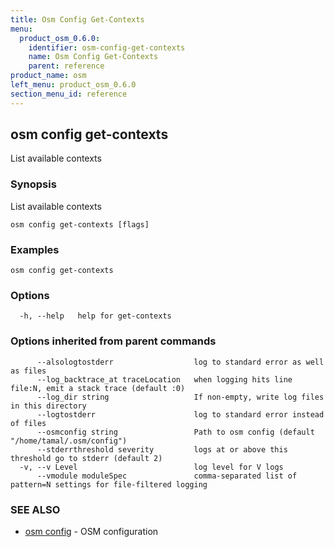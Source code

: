 ```yaml
---
title: Osm Config Get-Contexts
menu:
  product_osm_0.6.0:
    identifier: osm-config-get-contexts
    name: Osm Config Get-Contexts
    parent: reference
product_name: osm
left_menu: product_osm_0.6.0
section_menu_id: reference
---
```

## osm config get-contexts

List available contexts

### Synopsis


List available contexts

```
osm config get-contexts [flags]
```

### Examples

```
osm config get-contexts
```

### Options

```
  -h, --help   help for get-contexts
```

### Options inherited from parent commands

```
      --alsologtostderr                  log to standard error as well as files
      --log_backtrace_at traceLocation   when logging hits line file:N, emit a stack trace (default :0)
      --log_dir string                   If non-empty, write log files in this directory
      --logtostderr                      log to standard error instead of files
      --osmconfig string                 Path to osm config (default "/home/tamal/.osm/config")
      --stderrthreshold severity         logs at or above this threshold go to stderr (default 2)
  -v, --v Level                          log level for V logs
      --vmodule moduleSpec               comma-separated list of pattern=N settings for file-filtered logging
```

### SEE ALSO
* [osm config](/docs/reference/osm_config.md)	 - OSM configuration

